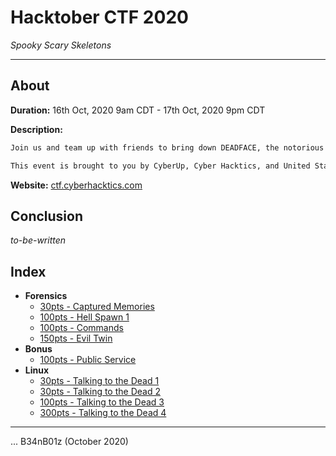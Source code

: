 # Hacktober CTF 2020
_Spooky Scary Skeletons_

---

## About

**Duration:** 16th Oct, 2020 9am CDT - 17th Oct, 2020 9pm CDT

**Description:**
```txt
Join us and team up with friends to bring down DEADFACE, the notorious hacker group in this year's Hacktober CTF.

This event is brought to you by CyberUp, Cyber Hacktics, and United States Air Force veterans in support of National Cyber Security Awareness Month.
```

**Website:** [ctf.cyberhacktics.com](http://ctf.cyberhacktics.com/)

## Conclusion

_to-be-written_

## Index

* **Forensics**
  * [30pts - Captured Memories](Captured%20Memories/README.md)
  * [100pts - Hell Spawn 1](Hell%20Spawn%201/README.md)
  * [100pts - Commands](Commands/README.md)
  * [150pts - Evil Twin](Evil%20Twin/README.md)
* **Bonus**
  * [100pts - Public Service](Public%20Service/README.md)
* **Linux**
  * [30pts - Talking to the Dead 1](Talking%20to%20the%20Dead%201/README.md)
  * [30pts - Talking to the Dead 2](Talking%20to%20the%20Dead%202/README.md)
  * [100pts - Talking to the Dead 3](Talking%20to%20the%20Dead%203/README.md)
  * [300pts - Talking to the Dead 4](Talking%20to%20the%20Dead%204/README.md)

---

... B34nB01z (October 2020)